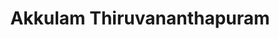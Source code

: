 ---
title: Akkulam Thiruvananthapuram
url: /akkulam-thiruvananthapuram/
latitude: 8.511
longitude: 76.906
---